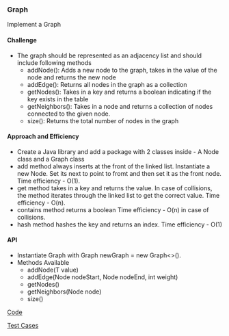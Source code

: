 ### Graph
Implement a Graph

#### Challenge
- The graph should be represented as an adjacency list and should include following methods
  - addNode(): Adds a new node to the graph, takes in the value of the node and returns the new node
  - addEdge(): Returns all nodes in the graph as a collection
  - getNodes(): Takes in a key and returns a boolean indicating if the key exists in the table
  - getNeighbors(): Takes in a node and returns a collection of nodes connected to the given node. 
  - size(): Returns the total number of nodes in the graph

#### Approach and Efficiency
  - Create a Java library and add a package with 2 classes inside - A Node class and a Graph class
  - add method always inserts at the front of the linked list. Instantiate a new Node. Set its next to point to fromt and then set it as the front node. Time efficiency - O(1).
  - get method takes in a key and returns the value. In case of collisions, the method iterates through the linked list to get the correct value. Time efficiency - O(n).
  - contains method returns a boolean Time efficiency - O(n) in case of collisions.
  - hash method hashes the key and returns an index. Time efficiency - O(1)
  
#### API
- Instantiate Graph with Graph<T> newGraph = new Graph<>(). 
- Methods Available
  - addNode(T value) 
  - addEdge(Node<T> nodeStart, Node<T> nodeEnd, int weight)  
  - getNodes()
  - getNeighbors(Node<T> node)
  - size()

[Code](https://github.com/gpadmapriya/data-structures-and-algorithms/tree/master/Data_Structures/src/main/java/datastructures/graph)

[Test Cases](https://github.com/gpadmapriya/data-structures-and-algorithms/tree/master/Data_Structures/src/test/java/datastructures/graph)